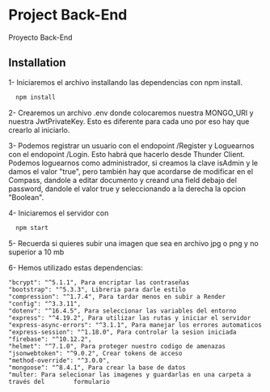 
# Project Back-End


Proyecto Back-End


## Installation

1- Iniciaremos el archivo installando las dependencias con npm install.

```bash
  npm install 
```
2- Crearemos un archivo .env donde colocaremos nuestra MONGO_URI y nuestra JwtPrivateKey. Esto es diferente para cada uno por eso hay que crearlo al iniciarlo.

3- Podemos registrar un usuario con el endopoint /Register y Loguearnos con el endopoint /Login. Esto habrá que hacerlo desde Thunder Client. Podemos loguearnos como administrador,
si creamos la clave isAdmin y le damos el valor "true", pero también hay que acordarse de modificar en el Compass, dandole a editar documento y creand una field debajo del password,
dandole el valor true y seleccionando a la derecha la opcion "Boolean".

4- Iniciaremos el servidor con 
```bash
  npm start 
```

5- Recuerda si quieres subir una imagen que sea en archivo jpg o png y no superior a 10 mb

6- Hemos utilizado estas dependencias:

    "bcrypt": "^5.1.1", Para encriptar las contraseñas
    "bootstrap": "^5.3.3", Libreria para darle estilo 
    "compression": "^1.7.4", Para tardar menos en subir a Render
    "config": "^3.3.11", 
    "dotenv": "^16.4.5", Para seleccionar las variables del entorno
    "express": "^4.19.2", Para utilizar las rutas y iniciar el servidor
    "express-async-errors": "^3.1.1", Para manejar los errores automaticos
    "express-session": "^1.18.0", Para controlar la sesion iniciada
    "firebase": "^10.12.2",
    "helmet": "^7.1.0", Para proteger nuestro codigo de amenazas
    "jsonwebtoken": "^9.0.2", Crear tokens de acceso
    "method-override": "^3.0.0",
    "mongoose": "^8.4.1", Para crear la base de datos
    "multer: Para selecionar las imagenes y guardarlas en una carpeta a través del        formulario